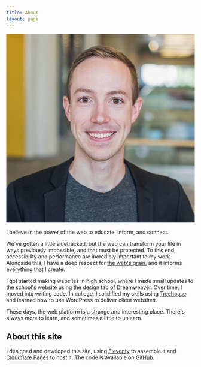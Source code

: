 ```yaml
---
title: About
layout: page
---
```


<div><img class="headshot" src="/img/samhermes-large.jpg" alt="Sam Hermes headshot"></div>

<p class="subhead">I believe in the power of the web to educate, inform, and connect.</p>

We've gotten a little sidetracked, but the web can transform your life in ways previously impossible, and that must be protected. To this end, accessibility and performance are incredibly important to my work. Alongside this, I have a deep respect for [the web's grain](https://frankchimero.com/writing/the-webs-grain/), and it informs everything that I create.

I got started making websites in high school, where I made small updates to the school's website using the design tab of Dreamweaver. Over time, I moved into writing code. In college, I solidified my skills using [Treehouse](https://teamtreehouse.com) and learned how to use WordPress to deliver client websites.

These days, the web platform is a strange and interesting place. There's always more to learn, and sometimes a little to unlearn.

## About this site

I designed and developed this site, using [Eleventy](https://www.11ty.dev) to assemble it and [Cloudflare Pages](https://pages.cloudflare.com) to host it. The code is available on [GitHub](https://github.com/samhermes/samhermes.github.io).